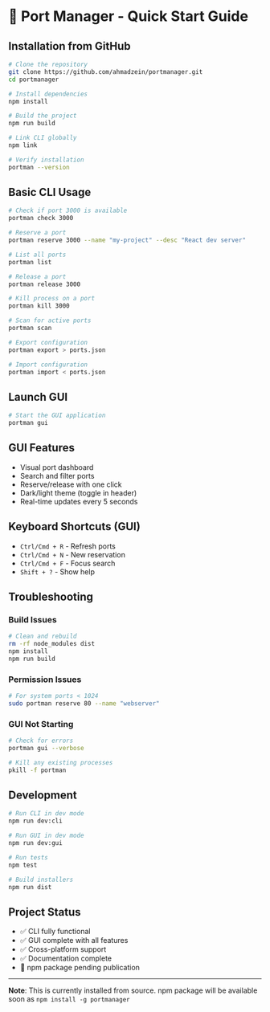 # 🚀 Port Manager - Quick Start Guide

## Installation from GitHub

```bash
# Clone the repository
git clone https://github.com/ahmadzein/portmanager.git
cd portmanager

# Install dependencies
npm install

# Build the project
npm run build

# Link CLI globally
npm link

# Verify installation
portman --version
```

## Basic CLI Usage

```bash
# Check if port 3000 is available
portman check 3000

# Reserve a port
portman reserve 3000 --name "my-project" --desc "React dev server"

# List all ports
portman list

# Release a port
portman release 3000

# Kill process on a port
portman kill 3000

# Scan for active ports
portman scan

# Export configuration
portman export > ports.json

# Import configuration
portman import < ports.json
```

## Launch GUI

```bash
# Start the GUI application
portman gui
```

## GUI Features
- Visual port dashboard
- Search and filter ports
- Reserve/release with one click
- Dark/light theme (toggle in header)
- Real-time updates every 5 seconds

## Keyboard Shortcuts (GUI)
- `Ctrl/Cmd + R` - Refresh ports
- `Ctrl/Cmd + N` - New reservation
- `Ctrl/Cmd + F` - Focus search
- `Shift + ?` - Show help

## Troubleshooting

### Build Issues
```bash
# Clean and rebuild
rm -rf node_modules dist
npm install
npm run build
```

### Permission Issues
```bash
# For system ports < 1024
sudo portman reserve 80 --name "webserver"
```

### GUI Not Starting
```bash
# Check for errors
portman gui --verbose

# Kill any existing processes
pkill -f portman
```

## Development

```bash
# Run CLI in dev mode
npm run dev:cli

# Run GUI in dev mode
npm run dev:gui

# Run tests
npm test

# Build installers
npm run dist
```

## Project Status
- ✅ CLI fully functional
- ✅ GUI complete with all features
- ✅ Cross-platform support
- ✅ Documentation complete
- 🔄 npm package pending publication

---

**Note**: This is currently installed from source. npm package will be available soon as `npm install -g portmanager`